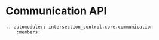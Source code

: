 # Communication API

```{eval-rst}
.. automodule:: intersection_control.core.communication
    :members:
```